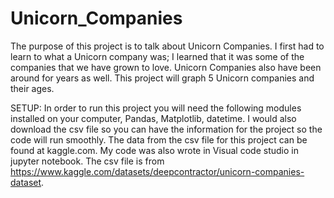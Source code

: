 # Unicorn_Companies
The purpose of this project is to talk about Unicorn Companies. I first had to learn to what a Unicorn company was; I learned that it was some of the companies that we have grown to love.  Unicorn Companies also have been around for years as well. This project will graph 5 Unicorn companies and their ages. 


SETUP: 
In order to run this project you will need the following modules installed on your computer, Pandas, Matplotlib, datetime. I would also download the csv file so you can have the information for the project so the code will run smoothly. The data from the csv file for this project can be found at kaggle.com. My code was also wrote in Visual code studio in jupyter notebook.  The csv file is from https://www.kaggle.com/datasets/deepcontractor/unicorn-companies-dataset. 
